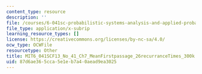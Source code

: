 ```yaml
---
content_type: resource
description: ''
file: /courses/6-041sc-probabilistic-systems-analysis-and-applied-probability-fall-2013/87d6ae365cca5e1eb7a40aead9ea3025_MIT6_041SCF13_No_41_Ch7_MeanFirstpassage_26recurranceTimes_300k.vtt
file_type: application/x-subrip
learning_resource_types: []
license: https://creativecommons.org/licenses/by-nc-sa/4.0/
ocw_type: OCWFile
resourcetype: Other
title: MIT6_041SCF13_No_41_Ch7_MeanFirstpassage_26recurranceTimes_300k.srt
uid: 87d6ae36-5cca-5e1e-b7a4-0aead9ea3025
---
```

